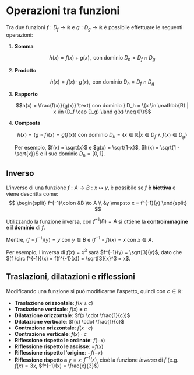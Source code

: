 # Operazioni tra funzioni

Tra due funzioni $f: D_f \to \mathbb{R}$ e $g: D_g \to \mathbb{R}$ è possibile effettuare le seguenti operazioni:

1. **Somma**

	$$h(x) = f(x) + g(x), \text{ con dominio } D_h = D_f \cap D_g$$

2. **Prodotto**

	$$h(x) = f(x) \cdot g(x), \text{ con dominio } D_h = D_f \cap D_g$$

3. **Rapporto**

	$$h(x) = \frac{f(x)}{g(x)} \text{ con dominio } D_h = \{x \in \mathbb{R} | x \in (D_f \cap D_g) \land g(x) \neq 0\}$$

4. **Composta**

	$$h(x) = (g \circ f)(x) = g(f(x)) \text{ con dominio } D_h = \{x \in \mathbb{R} | x \in D_f \land f(x) \in D_g\}$$

	Per esempio, $f(x) = \sqrt{x}$ e $g(x) = \sqrt{1-x}$, $h(x) = \sqrt{1 - \sqrt{x}}$ e il suo dominio $D_h = [0, 1]$.

## Inverso

L'inverso di una funzione $f: A \to B : x \mapsto y$, è possibile se $f$ **è biettiva** e viene descritta come:
$$
\begin{split}
f^{-1}\colon &B \to A \\
&y \mapsto x = f^{-1}(y)
\end{split}
$$

Utilizzando la funzione inversa, con $f^{-1}(B) = A$ si ottiene la **controimmagine** e il **dominio** di $f$.

Mentre, $(f \circ f^{-1})(y) = y$ con $y \in B$ e $(f^{-1} \circ f)(x) = x$ con $x \in A$.

Per esempio, l'inversa di $f(x) = x^3$ sarà $f^{-1}(y) = \sqrt[3]{y}$, dato che $(f \circ f^{-1})(x) = f(f^{-1}(x)) = \sqrt[3]{x}^3 = x$.

## Traslazioni, dilatazioni e riflessioni

Modificando una funzione si può modificarne l'aspetto, quindi con $c \in \mathbb{R}$:
- **Traslazione orizzontale**: $f(x \pm c)$
- **Traslazione verticale**: $f(x) \pm c$
- **Dilatazione orizzontale**: $f(x \cdot \frac{1}{c})$
- **Dilatazione verticale**: $f(x) \cdot \frac{1}{c}$
- **Contrazione orizzontale**: $f(x \cdot c)$
- **Contrazione verticale**: $f(x) \cdot c$
- **Riflessione rispetto le ordinate**: $f(-x)$
- **Riflessione rispetto le ascisse**: $-f(x)$
- **Riflessione rispetto l'origine**: $-f(-x)$
- **Riflessione rispetto a** $y = x$: $f^{-1}(x)$, cioè la funzione _inversa_ di $f$ (e.g. $f(x) = 3x$, $f^{-1}(x) = \frac{x}{3}$)
